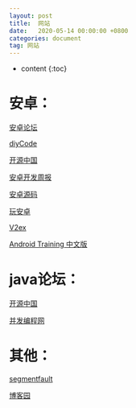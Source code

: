 ```yaml
---
layout: post
title:  网站
date:   2020-05-14 00:00:00 +0800
categories: document
tag: 网站
---
```


* content
{:toc}


安卓：	
====================================
[安卓论坛](https://www.androidperformance.com/)

[diyCode](https://www.diycode.cc/topics)

[开源中国](https://www.oschina.net/android)

[安卓开发周报](https://www.androidweekly.cn/)

[安卓源码](http://www.javaapk.com/)

[玩安卓](https://www.wanandroid.com/)

[V2ex](https://www.v2ex.com/go/android)

[Android Training 中文版](http://hukai.me/android-training-course-in-chinese/index.html)

java论坛：
====================================
[开源中国](https://www.oschina.net/)

[并发编程网](http://ifeve.com/)

其他：
====================================
[segmentfault](https://segmentfault.com/)

[博客园](https://www.cnblogs.com/)


             		 